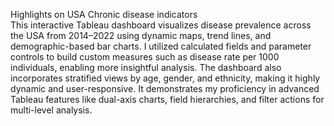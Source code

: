 Highlights on USA Chronic disease indicators
<br/>
This interactive Tableau dashboard visualizes disease prevalence across the USA from 2014–2022 using dynamic maps, trend lines, and demographic-based bar charts. I utilized calculated fields and parameter controls to build custom measures such as disease rate per 1000 individuals, enabling more insightful analysis. The dashboard also incorporates stratified views by age, gender, and ethnicity, making it highly dynamic and user-responsive. It demonstrates my proficiency in advanced Tableau features like dual-axis charts, field hierarchies, and filter actions for multi-level analysis.
